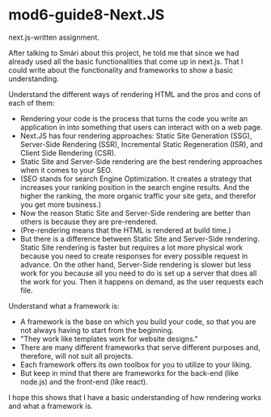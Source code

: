 # mod6-guide8-Next.JS

next.js-written assignment.

After talking to Smári about this project, he told me that since we had already used all the basic functionalities that come up in next.js. That I could write about the functionality and frameworks to show a basic understanding.


Understand the different ways of rendering HTML and the pros and cons of each of them:
- Rendering your code is the process that turns the code you write an application in into something that users can interact with on a web page.
- Next.JS has four rendering approaches: Static Site Generation (SSG), Server-Side Rendering (SSR), Incremental Static Regeneration (ISR), and Client Side Rendering (CSR).
- Static Site and Server-Side rendering are the best rendering approaches when it comes to your SEO.
- (SEO stands for search Engine Optimization. It creates a strategy that increases your ranking position in the search engine results. And the higher the ranking, the more organic traffic your site gets, and therefor you get more business.)
- Now the reason Static Site and Server-Side rendering are better than others is because they are pre-rendered.
- (Pre-rendering means that the HTML is rendered at build time.)
- But there is a difference between Static Site and Server-Side rendering. Static Site rendering is faster but requires a lot more physical work because you need to create responses for every possible request in advance. On the other hand, Server-Side rendering is slower but less work for you because all you need to do is set up a server that does all the work for you. Then it happens on demand, as the user requests each file.

Understand what a framework is:
- A framework is the base on which you build your code, so that you are not always having to start from the beginning. 
- "They work like templates work for website designs."
- There are many different frameworks that serve different purposes and, therefore, will not suit all projects.
- Each framework offers its own toolbox for you to utilize to your liking.
- But keep in mind that there are frameworks for the back-end (like node.js) and the front-end (like react).

I hope this shows that I have a basic understanding of how rendering works and what a framework is.
